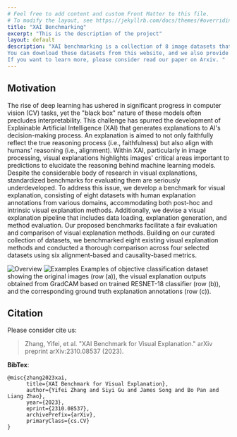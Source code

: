 ```yaml
---
# Feel free to add content and custom Front Matter to this file.
# To modify the layout, see https://jekyllrb.com/docs/themes/#overriding-theme-defaults
title: "XAI Benchmarking"
excerpt: "This is the description of the project"
layout: default
description: "XAI benchmarking is a collection of 8 image datasets that covers a variety of fields and aims to provide standardized benchmarks for visual explanation of Explainable AI (XAI). 
You can download these datasets from this website, and we also provide a user-friendly API with a quick start guide. 
If you want to learn more, please consider read our paper on Arxiv. "
---
```


## Motivation
The rise of deep learning has ushered in significant progress in computer vision (CV) tasks, yet the "black box" nature of these models often precludes interpretability. This challenge has spurred the development of Explainable Artificial Intelligence (XAI) that generates explanations to AI's decision-making process. An explanation is aimed to not only faithfully reflect the true reasoning process (i.e., faithfulness) but also align with humans' reasoning (i.e., alignment). Within XAI, particularly in image processing, visual explanations highlights images' critical areas important to predictions to elucidate the reasoning behind machine learning models. Despite the considerable body of research in visual explanations, standardized benchmarks for evaluating them are seriously underdeveloped. To address this issue, we develop a benchmark for visual explanation, consisting of eight datasets with human explanation annotations from various domains, accommodating both post-hoc and intrinsic visual explanation methods. Additionally, we devise a visual explanation pipeline that includes data loading, explanation generation, and method evaluation. Our proposed benchmarks facilitate a fair evaluation and comparison of visual explanation methods. Building on our curated collection of datasets, we benchmarked eight existing visual explanation methods and conducted a thorough comparison across four selected datasets using six alignment-based and causality-based metrics.
<!-- The rise of deep learning algorithms has led to significant advancements in computer vision tasks, 
but their "black box" nature has raised concerns regarding interpretability. 
Explainable AI (XAI) has emerged as a critical area of research aiming to open this "black box", 
and shed light on the decision-making process of AI models. 
Visual explanations, as a subset of Explainable Artificial Intelligence (XAI), 
provide intuitive insights into the decision-making processes of AI models handling visual data by highlighting influential areas in an input image. 
Despite extensive research conducted on visual explanations, 
the availability of corresponding real-world datasets with ground truth explanations is scarce in the context of image data. 
To bridge this gap, we introduce an XAI Benchmark comprising a datasets collection from diverse topics 
that provide both class labels and corresponding explanation annotations for images. 
We have processed data from diverse domains to align with our unified visual explanation framework. 
We introduce a comprehensive Visual Explanation pipeline, 
which integrates data loading, preprocessing, experimental setup, and model evaluation processes. 
This structure enables researchers to conduct fair comparisons of various visual explanation techniques. 
In addition, we provide a comprehensive review of over 10 evaluation methods for visual explanation to assist researchers in effectively utilizing our dataset collection. 
To further assess the performance of existing visual explanation methods, we conduct experiments on selected datasets using various evaluation metrics. 
We envision this benchmark could facilitate the advancement of visual explanation models. -->

<img src="/xaibenchmarking/images/overview.png" alt="Overview">

<img src="/xaibenchmarking/images/example.png" alt="Examples">
Examples of objective classification dataset showing the original images (row (a)), the visual explanation outputs obtained from GradCAM based on trained RESNET-18 classifier (row (b)), and the corresponding ground truth explanation annotations (row (c)).


## Citation
Please consider cite us: 

> Zhang, Yifei, et al. "XAI Benchmark for Visual Explanation." arXiv preprint arXiv:2310.08537 (2023).

**BibTex**: 
```
@misc{zhang2023xai,
      title={XAI Benchmark for Visual Explanation}, 
      author={Yifei Zhang and Siyi Gu and James Song and Bo Pan and Liang Zhao},
      year={2023},
      eprint={2310.08537},
      archivePrefix={arXiv},
      primaryClass={cs.CV}
}
```
